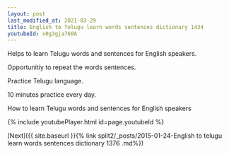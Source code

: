 ```yaml
---
layout: post
last_modified_at: 2021-03-29
title: English to Telugu learn words sentences dictionary 1434 
youtubeId: x0g3gja760A
---
```

 
 
Helps to learn Telugu words and sentences for English speakers.

Opportunitiy to repeat the words sentences. 

Practice Telugu language. 
 
10 minutes practice every day. 
 
How to learn Telugu words and sentences for English speakers 
 
{% include youtubePlayer.html id=page.youtubeId %}
 
 
[Next]({{ site.baseurl }}{% link  split2/_posts/2015-01-24-English to telugu learn words sentences dictionary 1376 .md%})
 
